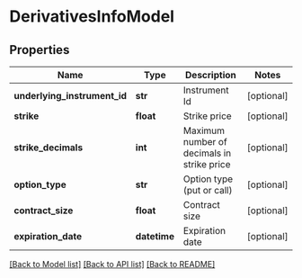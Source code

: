 # DerivativesInfoModel

## Properties
Name | Type | Description | Notes
------------ | ------------- | ------------- | -------------
**underlying_instrument_id** | **str** | Instrument Id | [optional] 
**strike** | **float** | Strike price | [optional] 
**strike_decimals** | **int** | Maximum number of decimals in strike price | [optional] 
**option_type** | **str** | Option type (put or call) | [optional] 
**contract_size** | **float** | Contract size | [optional] 
**expiration_date** | **datetime** | Expiration date | [optional] 

[[Back to Model list]](../README.md#documentation-for-models) [[Back to API list]](../README.md#documentation-for-api-endpoints) [[Back to README]](../README.md)


